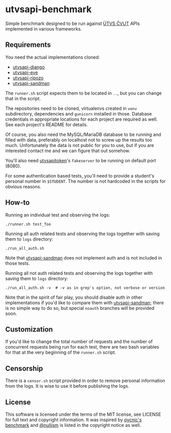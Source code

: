 utvsapi-benchmark
=================

Simple benchmark designed to be run against [ÚTVS ČVUT](https://rozvoj.fit.cvut.cz/Main/rozvrhy-utvs-db) APIs
implemented in various frameworks.

Requirements
------------

You need the actual implementations cloned:

 * [utvsapi-django](https://github.com/hroncok/utvsapi-django)
 * [utvsapi-eve](https://github.com/hroncok/utvsapi-eve)
 * [utvsapi-ripozo](https://github.com/hroncok/utvsapi-ripozo)
 * [utvsapi-sandman](https://github.com/hroncok/utvsapi-sandman)

The `runner.sh` script expects them to be located in `..`, but you can change that in the script.

The repositories need to be cloned, virtualenvs created in `venv` subdirectory,
dependencies and `gunicorn` installed in those.
Database credentials in appropriate locations for each project are required as well.
See each project's README for details.

Of course, you also need the MySQL/MariaDB database to be running and filled with data,
preferably on localhost not to screw up the results too much.
Unfortunately the data is not public for you to use, but if you are interested contact me and we can figure that out somehow.

You'll also need [utvsapitoken](https://github.com/hroncok/utvsapitoken)'s `fakeserver` to be running on default port (8080).

For some authentication based tests, you'll need to provide a student's personal number in `$STUDENT`. The number is not hardcoded in the scripts for obvious reasons.

How-to
------

Running an individual test and observing the logs:

    ./runner.sh test_foo

Running all auth related tests and observing the logs together with saving them to `logs` directory:

    ./run_all_auth.sh

Note that [utvsapi-sandman](https://github.com/hroncok/utvsapi-sandman) does not
implement auth and is not included in those tests.

Running all not auth related tests and observing the logs together with saving them to `logs` directory:

    ./run_all_auth.sh -v  # -v as in grep's option, not verbose or version

Note that in the spirit of fair play, you should disable auth in other implementations
if you'd like to compare them with [utvsapi-sandman](https://github.com/hroncok/utvsapi-sandman);
there is no simple way to do so, but special `noauth` branches will be provided soon.

Customization
-------------

If you'd like to change the total number of requests and the number of concurrent requests being run for each test,
there are two bash variables for that at the very beginning of the `runner.sh` script.

Censorship
----------

There is a `censor.sh` script provided in order to remove personal information from the logs.
It is wise to use it before publishing the logs.

License
-------

This software is licensed under the terms of the MIT license, see LICENSE for full text and copyright information.
It was inspired by [pycnic's benchmark](https://github.com/nullism/pycnic/tree/master/benchmark)
and [@nullism](https://github.com/nullism) is listed in the copyright notice as well.
